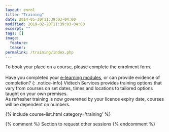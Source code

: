 ```yaml
---
layout: enrol
title: "Training"
date: 2014-05-30T11:39:03-04:00
modified: 2019-02-28T11:39:03-04:00
excerpt: ""
tags: []
image:
  feature:
  teaser:
permalink: /training/index.php
---
```


To book your place on a course, please complete the enrolment form.  
<br>
Have you completed your [e-learning modules]({{site.url}}/training/ewrb/), or can provide evidence of completion?
{: .notice-info}
Vidtech Services provides training options that vary from courses on set dates, times and locations to tailored options taught on your own premises.  
As refresher training is now goverened by your licence expiry date, courses will be dependent on numbers.
<div class="row">
    <div class="large-12">
        {% include course-list.html category='training' %}
    </div>
</div>




{% comment %}
Section to request other sessions
{% endcomment %}
